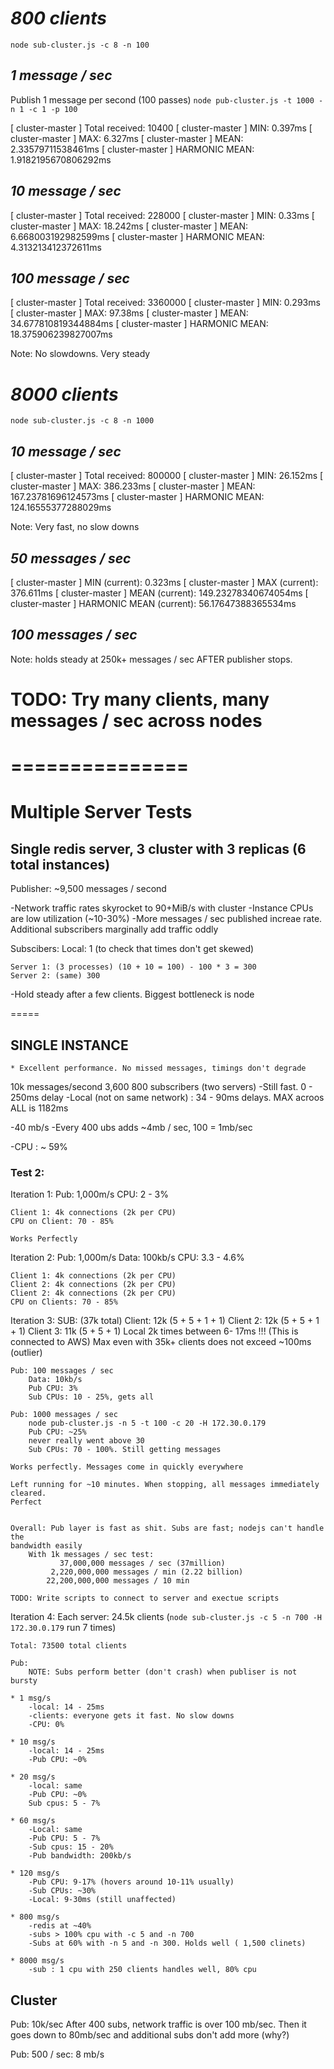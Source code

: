 # *800 clients*
`node sub-cluster.js -c 8 -n 100`

## _1 message / sec_
Publish 1 message per second (100 passes)
`node pub-cluster.js -t 1000 -n 1 -c 1 -p 100`

[  cluster-master  ] 	Total received: 10400
[  cluster-master  ] 		 MIN: 0.397ms
[  cluster-master  ] 		 MAX: 6.327ms
[  cluster-master  ] 		 MEAN: 2.33579711538461ms
[  cluster-master  ] 		 HARMONIC MEAN: 1.9182195670806292ms


## _10 message / sec_
[  cluster-master  ] 	Total received: 228000
[  cluster-master  ] 		 MIN: 0.33ms
[  cluster-master  ] 		 MAX: 18.242ms
[  cluster-master  ] 		 MEAN: 6.668003192982599ms
[  cluster-master  ] 		 HARMONIC MEAN: 4.313213412372611ms

## _100 message / sec_
[  cluster-master  ] 	Total received: 3360000
[  cluster-master  ] 		 MIN: 0.293ms
[  cluster-master  ] 		 MAX: 97.38ms
[  cluster-master  ] 		 MEAN: 34.677810819344884ms
[  cluster-master  ] 		 HARMONIC MEAN: 18.375906239827007ms

Note: No slowdowns. Very steady

# *8000 clients*
`node sub-cluster.js -c 8 -n 1000`

## _10 message / sec_
[  cluster-master  ] 	Total received: 800000
[  cluster-master  ] 		 MIN: 26.152ms
[  cluster-master  ] 		 MAX: 386.233ms
[  cluster-master  ] 		 MEAN: 167.23781696124573ms
[  cluster-master  ] 		 HARMONIC MEAN: 124.16555377288029ms

Note: Very fast, no slow downs

## _50 messages / sec_
[  cluster-master  ] 		 MIN (current): 0.323ms
[  cluster-master  ] 		 MAX (current): 376.611ms
[  cluster-master  ] 		 MEAN (current): 149.23278340674054ms
[  cluster-master  ] 		 HARMONIC MEAN (current): 56.17647388365534ms

## _100 messages / sec_
Note: holds steady at 250k+ messages / sec AFTER publisher stops. 


# TODO: Try many clients, many messages / sec across nodes

# ===============
# Multiple Server Tests

## Single redis server, 3 cluster with 3 replicas (6 total instances)

Publisher:
    ~9,500 messages / second

-Network traffic rates skyrocket to 90+MiB/s with cluster
-Instance CPUs are low utilization (~10-30%)
-More messages / sec published increae rate. Additional subscribers marginally add
traffic oddly

Subscibers:
    Local: 1 (to check that times don't get skewed)

    Server 1: (3 processes) (10 + 10 = 100) - 100 * 3 = 300
    Server 2: (same) 300

-Hold steady after a few clients. Biggest bottleneck is node

=====

## SINGLE INSTANCE

    * Excellent performance. No missed messages, timings don't degrade
10k messages/second
3,600 800 subscribers (two servers) 
    -Still fast. 0 - 250ms delay
    -Local (not on same network) : 34 - 90ms delays. MAX acroos ALL is 1182ms

-40 mb/s
    -Every 400 ubs adds ~4mb / sec, 100 = 1mb/sec

-CPU : ~ 59%

### Test 2:

Iteration 1:
    Pub: 1,000m/s
    CPU: 2 - 3%

    Client 1: 4k connections (2k per CPU)
    CPU on Client: 70 - 85%

    Works Perfectly

Iteration 2: 
    Pub: 1,000m/s
    Data: 100kb/s
    CPU: 3.3 - 4.6%

    Client 1: 4k connections (2k per CPU)
    Client 2: 4k connections (2k per CPU)
    Client 2: 4k connections (2k per CPU)
    CPU on Clients: 70 - 85%


Iteration 3:
    SUB:
    (37k total)
        Client: 12k (5 + 5 + 1 + 1)
        Client 2: 12k (5 + 5 + 1 + 1)
        Client 3: 11k (5 + 5 + 1)
        Local 2k
            times between 6- 17ms !!! (This is connected to AWS)
            Max even with 35k+ clients does not exceed ~100ms (outlier)

    Pub: 100 messages / sec
        Data: 10kb/s
        Pub CPU: 3%
        Sub CPUs: 10 - 25%, gets all
        
    Pub: 1000 messages / sec
        node pub-cluster.js -n 5 -t 100 -c 20 -H 172.30.0.179 
        Pub CPU: ~25%
        never really went above 30
        Sub CPUs: 70 - 100%. Still getting messages

    Works perfectly. Messages come in quickly everywhere

    Left running for ~10 minutes. When stopping, all messages immediately cleared.
    Perfect


    Overall: Pub layer is fast as shit. Subs are fast; nodejs can't handle the
    bandwidth easily
        With 1k messages / sec test:
               37,000,000 messages / sec (37million)
             2,220,000,000 messages / min (2.22 billion)
            22,200,000,000 messages / 10 min

    TODO: Write scripts to connect to server and exectue scripts


Iteration 4:
    Each server: 24.5k clients (`node sub-cluster.js -c 5 -n 700 -H 172.30.0.179` run 7 times)

    Total: 73500 total clients

    Pub:
        NOTE: Subs perform better (don't crash) when publiser is not bursty

    * 1 msg/s
        -local: 14 - 25ms
        -clients: everyone gets it fast. No slow downs
        -CPU: 0%

    * 10 msg/s
        -local: 14 - 25ms
        -Pub CPU: ~0%

    * 20 msg/s
        -local: same
        -Pub CPU: ~0%
        Sub cpus: 5 - 7%

    * 60 msg/s
        -Local: same
        -Pub CPU: 5 - 7%
        -Sub cpus: 15 - 20%
        -Pub bandwidth: 200kb/s

    * 120 msg/s
        -Pub CPU: 9-17% (hovers around 10-11% usually)
        -Sub CPUs: ~30%
        -Local: 9-30ms (still unaffected)

    * 800 msg/s
        -redis at ~40%
        -subs > 100% cpu with -c 5 and -n 700
        -Subs at 60% with -n 5 and -n 300. Holds well ( 1,500 clinets)

    * 8000 msg/s
        -sub : 1 cpu with 250 clients handles well, 80% cpu


## Cluster
Pub: 10k/sec
    After 400 subs, network traffic is over 100 mb/sec. Then it goes down to
    80mb/sec and additional subs don't add more (why?)

Pub: 500 / sec:
    8 mb/s

